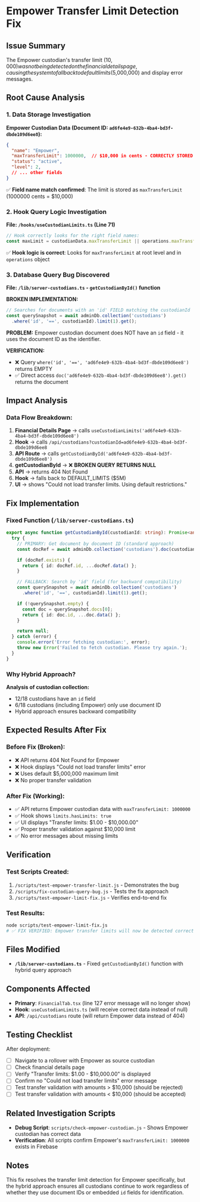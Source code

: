 # Empower Transfer Limit Detection Fix

## Issue Summary

The Empower custodian's transfer limit ($10,000) was not being detected on the financial details page, causing the system to fall back to default limits ($5,000,000) and display error messages.

## Root Cause Analysis

### 1. Data Storage Investigation

**Empower Custodian Data (Document ID: `ad6fe4e9-632b-4ba4-bd3f-dbde109d6ee8`):**
```json
{
  "name": "Empower",
  "maxTransferLimit": 1000000,  // $10,000 in cents - CORRECTLY STORED
  "status": "active",
  "level": 2,
  // ... other fields
}
```

✅ **Field name match confirmed**: The limit is stored as `maxTransferLimit` (1000000 cents = $10,000)

### 2. Hook Query Logic Investigation

**File: `/hooks/useCustodianLimits.ts` (Line 71)**
```typescript
// Hook correctly looks for the right field names:
const maxLimit = custodianData.maxTransferLimit || operations.maxTransferLimit;
```

✅ **Hook logic is correct**: Looks for `maxTransferLimit` at root level and in `operations` object

### 3. Database Query Bug Discovered

**File: `/lib/server-custodians.ts` - `getCustodianById()` function**

**BROKEN IMPLEMENTATION:**
```typescript
// Searches for documents with an 'id' FIELD matching the custodianId
const querySnapshot = await adminDb.collection('custodians')
  .where('id', '==', custodianId).limit(1).get();
```

**PROBLEM:** Empower custodian document does NOT have an `id` field - it uses the document ID as the identifier.

**VERIFICATION:**
- ❌ Query `where('id', '==', 'ad6fe4e9-632b-4ba4-bd3f-dbde109d6ee8')` returns EMPTY
- ✅ Direct access `doc('ad6fe4e9-632b-4ba4-bd3f-dbde109d6ee8').get()` returns the document

## Impact Analysis

### Data Flow Breakdown:
1. **Financial Details Page** → calls `useCustodianLimits('ad6fe4e9-632b-4ba4-bd3f-dbde109d6ee8')`
2. **Hook** → calls `/api/custodians?custodianId=ad6fe4e9-632b-4ba4-bd3f-dbde109d6ee8`
3. **API Route** → calls `getCustodianById('ad6fe4e9-632b-4ba4-bd3f-dbde109d6ee8')`
4. **getCustodianById** → ❌ **BROKEN QUERY RETURNS NULL**
5. **API** → returns 404 Not Found
6. **Hook** → falls back to DEFAULT_LIMITS ($5M)
7. **UI** → shows "Could not load transfer limits. Using default restrictions."

## Fix Implementation

### Fixed Function (`/lib/server-custodians.ts`)

```typescript
export async function getCustodianById(custodianId: string): Promise<any | null> {
  try {
    // PRIMARY: Get document by document ID (standard approach)
    const docRef = await adminDb.collection('custodians').doc(custodianId).get();

    if (docRef.exists) {
      return { id: docRef.id, ...docRef.data() };
    }

    // FALLBACK: Search by 'id' field (for backward compatibility)
    const querySnapshot = await adminDb.collection('custodians')
      .where('id', '==', custodianId).limit(1).get();

    if (!querySnapshot.empty) {
      const doc = querySnapshot.docs[0];
      return { id: doc.id, ...doc.data() };
    }

    return null;
  } catch (error) {
    console.error('Error fetching custodian:', error);
    throw new Error('Failed to fetch custodian. Please try again.');
  }
}
```

### Why Hybrid Approach?

**Analysis of custodian collection:**
- 12/18 custodians have an `id` field
- 6/18 custodians (including Empower) only use document ID
- Hybrid approach ensures backward compatibility

## Expected Results After Fix

### Before Fix (Broken):
- ❌ API returns 404 Not Found for Empower
- ❌ Hook displays "Could not load transfer limits" error
- ❌ Uses default $5,000,000 maximum limit
- ❌ No proper transfer validation

### After Fix (Working):
- ✅ API returns Empower custodian data with `maxTransferLimit: 1000000`
- ✅ Hook shows `limits.hasLimits: true`
- ✅ UI displays "Transfer limits: $1.00 - $10,000.00"
- ✅ Proper transfer validation against $10,000 limit
- ✅ No error messages about missing limits

## Verification

### Test Scripts Created:
1. `/scripts/test-empower-transfer-limit.js` - Demonstrates the bug
2. `/scripts/fix-custodian-query-bug.js` - Tests the fix approach
3. `/scripts/test-empower-limit-fix.js` - Verifies end-to-end fix

### Test Results:
```bash
node scripts/test-empower-limit-fix.js
# ✅ FIX VERIFIED: Empower transfer limits will now be detected correctly!
```

## Files Modified

- **`/lib/server-custodians.ts`** - Fixed `getCustodianById()` function with hybrid query approach

## Components Affected

- **Primary**: `FinancialTab.tsx` (line 127 error message will no longer show)
- **Hook**: `useCustodianLimits.ts` (will receive correct data instead of null)
- **API**: `/api/custodians` route (will return Empower data instead of 404)

## Testing Checklist

After deployment:
- [ ] Navigate to a rollover with Empower as source custodian
- [ ] Check financial details page
- [ ] Verify "Transfer limits: $1.00 - $10,000.00" is displayed
- [ ] Confirm no "Could not load transfer limits" error message
- [ ] Test transfer validation with amounts > $10,000 (should be rejected)
- [ ] Test transfer validation with amounts < $10,000 (should be accepted)

## Related Investigation Scripts

- **Debug Script**: `scripts/check-empower-custodian.js` - Shows Empower custodian has correct data
- **Verification**: All scripts confirm Empower's `maxTransferLimit: 1000000` exists in Firebase

## Notes

This fix resolves the transfer limit detection for Empower specifically, but the hybrid approach ensures all custodians continue to work regardless of whether they use document IDs or embedded `id` fields for identification.